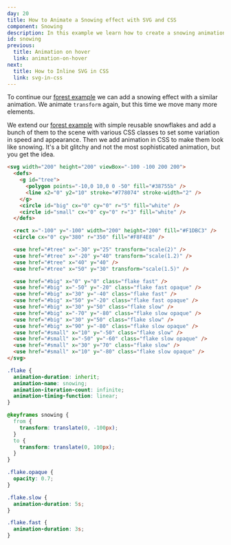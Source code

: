```yaml
---
day: 20
title: How to Animate a Snowing effect with SVG and CSS
component: Snowing
description: In this example we learn how to create a snowing animation with SVG and CSS.
id: snowing
previous:
  title: Animation on hover
  link: animation-on-hover
next:
  title: How to Inline SVG in CSS
  link: svg-in-css
---
```


To continue our [forest example](/svg/forest) we can add a snowing effect with a similar animation. We animate `transform` again, but this time we move many more elements.

We extend our [forest example](/svg/forest) with simple reusable snowflakes and add a bunch of them to the scene with various CSS classes to set some variation in speed and appearance. Then we add animation in CSS to make them look like snowing. It's a bit glitchy and not the most sophisticated animation, but you get the idea.

<div class="code-flex">

```html
<svg width="200" height="200" viewBox="-100 -100 200 200">
  <defs>
    <g id="tree">
      <polygon points="-10,0 10,0 0 -50" fill="#38755b" />
      <line x2="0" y2="10" stroke="#778074" stroke-width="2" />
    </g>
    <circle id="big" cx="0" cy="0" r="5" fill="white" />
    <circle id="small" cx="0" cy="0" r="3" fill="white" />
  </defs>

  <rect x="-100" y="-100" width="200" height="200" fill="#F1DBC3" />
  <circle cx="0" cy="380" r="350" fill="#F8F4E8" />

  <use href="#tree" x="-30" y="25" transform="scale(2)" />
  <use href="#tree" x="-20" y="40" transform="scale(1.2)" />
  <use href="#tree" x="40" y="40" />
  <use href="#tree" x="50" y="30" transform="scale(1.5)" />

  <use href="#big" x="0" y="0" class="flake fast" />
  <use href="#big" x="-50" y="-20" class="flake fast opaque" />
  <use href="#big" x="30" y="-40" class="flake fast" />
  <use href="#big" x="50" y="-20" class="flake fast opaque" />
  <use href="#big" x="30" y="50" class="flake slow" />
  <use href="#big" x="-70" y="-80" class="flake slow opaque" />
  <use href="#big" x="30" y="50" class="flake slow" />
  <use href="#big" x="90" y="-80" class="flake slow opaque" />
  <use href="#small" x="10" y="-50" class="flake slow" />
  <use href="#small" x="-50" y="-60" class="flake slow opaque" />
  <use href="#small" x="30" y="70" class="flake slow" />
  <use href="#small" x="10" y="-80" class="flake slow opaque" />
</svg>
```

```css
.flake {
  animation-duration: inherit;
  animation-name: snowing;
  animation-iteration-count: infinite;
  animation-timing-function: linear;
}

@keyframes snowing {
  from {
    transform: translate(0, -100px);
  }
  to {
    transform: translate(0, 100px);
  }
}

.flake.opaque {
  opacity: 0.7;
}

.flake.slow {
  animation-duration: 5s;
}

.flake.fast {
  animation-duration: 3s;
}
```

</div>
